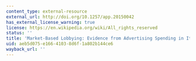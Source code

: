 ```yaml
---
content_type: external-resource
external_url: http://doi.org/10.1257/app.20150042
has_external_license_warning: true
license: https://en.wikipedia.org/wiki/All_rights_reserved
status: ''
title: 'Market-Based Lobbying: Evidence from Advertising Spending in Italy'
uid: aeb5d075-e166-4103-8d6f-1a802b144ce6
wayback_url: ''
---
```

